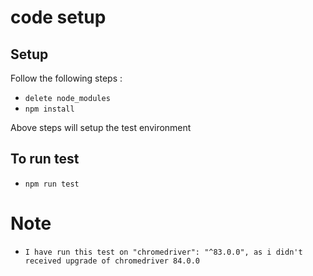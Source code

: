 # code setup 

## Setup

Follow the following steps :

* `delete node_modules`
* `npm install`

Above steps will setup the test environment 

## To run test

* `npm run test`

# Note  

* `I have run this test on "chromedriver": "^83.0.0", as i didn't received upgrade of chromedriver 84.0.0`
